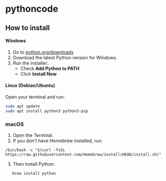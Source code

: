 # pythoncode
## How to install
#### Windows
1. Go to [python.org/downloads](https://www.python.org/downloads/windows/)
2. Download the latest Python version for Windows.
3. Run the installer:
   - Check **Add Python to PATH**
   - Click **Install Now**

#### Linux (Debian/Ubuntu)

Open your terminal and run:
```bash
sudo apt update
sudo apt install python3 python3-pip
```


### macOS
   1. Open the Terminal.
   2. If you don't have Homebrew installed, run:
```
/bin/bash -c "$(curl -fsSL https://raw.githubusercontent.com/Homebrew/install/HEAD/install.sh)"
```
   3. Then install Python:
```
   brew install python
```
